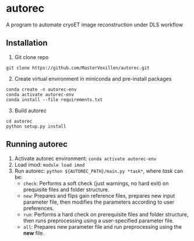 # autorec
A program to automate cryoET image reconstruction under DLS workflow

## Installation

1. Git clone repo
```
git clone https://github.com/MasterVexillen/autorec.git
```

2. Create virtual environment in miniconda and pre-install packages
```
conda create -n autorec-env
conda activate autorec-env
conda install --file requirements.txt
```

3. Build autorec
```
cd autorec
python setup.py install
```

## Running autorec
1. Activate autorec environment: `conda activate autorec-env`
2. Load imod: `module load imod`
3. Run autorec: `python ${AUTOREC_PATH}/main.py *task*`, where *task* can be:
   * `check`: Performs a soft check (just warnings, no hard exit) on prequisite files and folder structure.
   * `new`: Prepares and flips gain reference files, prepares new input parameter file, then modifies the parameters according to user preferences.
   * `run`: Performs a hard check on prerequisite files and folder structure, then runs preprocessing using a user-specified parameter file.
   * `all`: Prepares new parameter file and run preprocessing using the **new** file.